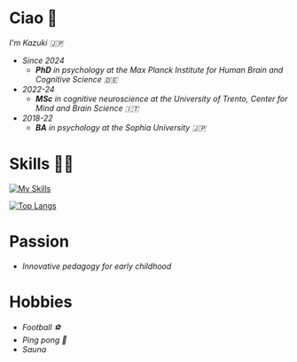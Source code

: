 # Ciao 👋

_I'm Kazuki 🇯🇵_
* _Since 2024_
  * _**PhD** in psychology at the Max Planck Institute for Human Brain and Cognitive Science 🇩🇪_
* _2022-24_
  * _**MSc** in cognitive neuroscience at the University of Trento, Center for Mind and Brain Science 🇮🇹_
* _2018-22_
  * _**BA** in psychology at the Sophia University 🇯🇵_


# Skills 👨‍💻

[![My Skills](https://skillicons.dev/icons?i=apple,matlab,r,py,vscode,pr,ae,ps,latex)](https://skillicons.dev)

[![Top Langs](https://github-readme-stats.vercel.app/api/top-langs/?username=KazukiMaruo&layout=compact&theme=dracula)](https://github.com/KazukiMaruo/github-readme-stats)

# Passion
* _Innovative pedagogy for early childhood_


# Hobbies
* _Football ⚽_
* _Ping pong 🏓_
* _Sauna_

